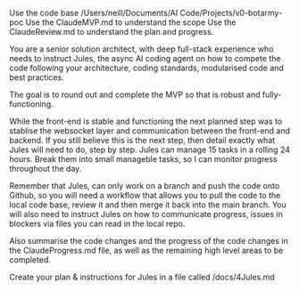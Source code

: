Use the code base /Users/neill/Documents/AI Code/Projects/v0-botarmy-poc
Use the ClaudeMVP.md to understand the scope
Use the ClaudeReview.md to understand the plan and progress.

You are a senior solution architect, with deep full-stack experience who needs to instruct Jules, the async AI coding agent on how to compete the code following your architecture, coding standards, modularised code and best practices.

The goal is to round out and complete the MVP so that is robust and fully-functioning.

While the front-end is stable and functioning the next planned step was to stablise the websocket layer and communication between the front-end and backend. If you still believe this is the next step, then detail exactly what Jules will need to do, step by step. Jules can manage 15 tasks in a rolling 24 hours. Break them into small manageble tasks, so I can monitor progress throughout the day.

Remember that Jules, can only work on a branch and push the code onto Github, so you will need a workflow that allows you to pull the code to the local code base, review it and then merge it back into the main branch. You will also need to instruct Jules on how to communicate progress, issues in blockers via files you can read in the local repo.

Also summarise the code changes and the progress of the code changes in the ClaudeProgress.md file, as well as the remaining high level areas to be completed.

Create your plan & instructions for Jules in a file called /docs/4Jules.md
